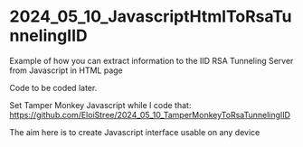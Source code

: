# 2024_05_10_JavascriptHtmlToRsaTunnelingIID
Example of how you can extract information to the IID RSA Tunneling Server from Javascript in HTML page


Code to be coded later.

Set Tamper Monkey Javascript while I code that:  
https://github.com/EloiStree/2024_05_10_TamperMonkeyToRsaTunnelingIID  


The aim here is to create Javascript interface usable on any device
